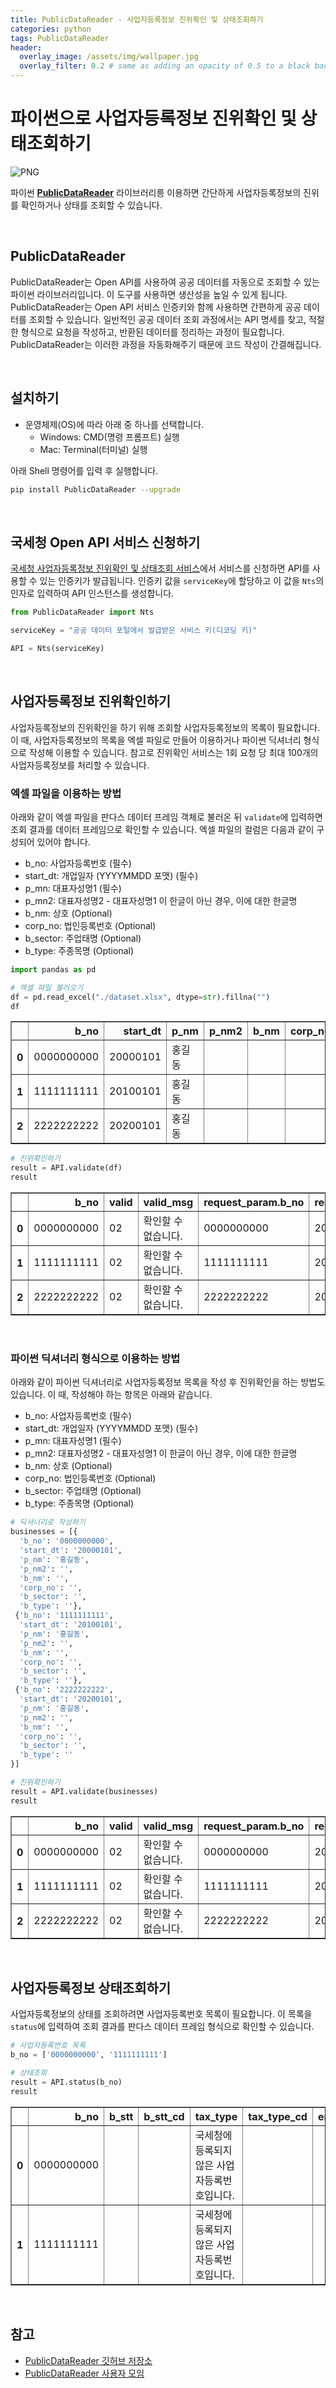 ```yaml
---
title: PublicDataReader - 사업자등록정보 진위확인 및 상태조회하기
categories: python
tags: PublicDataReader
header:
  overlay_image: /assets/img/wallpaper.jpg
  overlay_filter: 0.2 # same as adding an opacity of 0.5 to a black background
---
```


# 파이썬으로 사업자등록정보 진위확인 및 상태조회하기

![PNG](https://github.com/WooilJeong/PublicDataReader/blob/main/assets/img/logo.png?raw=true)

파이썬 [**PublicDataReader**](https://github.com/WooilJeong/PublicDataReader) 라이브러리릉 이용하면 간단하게 사업자등록정보의 진위를 확인하거나 상태를 조회할 수 있습니다. 

<br>

## PublicDataReader

PublicDataReader는 Open API를 사용하여 공공 데이터를 자동으로 조회할 수 있는 파이썬 라이브러리입니다. 이 도구를 사용하면 생산성을 높일 수 있게 됩니다. PublicDataReader는 Open API 서비스 인증키와 함께 사용하면 간편하게 공공 데이터를 조회할 수 있습니다. 일반적인 공공 데이터 조회 과정에서는 API 명세를 찾고, 적절한 형식으로 요청을 작성하고, 반환된 데이터를 정리하는 과정이 필요합니다. PublicDataReader는 이러한 과정을 자동화해주기 때문에 코드 작성이 간결해집니다.

<br>

## 설치하기

- 운영체제(OS)에 따라 아래 중 하나를 선택합니다.
    - Windows: CMD(명령 프롬프트) 실행
    - Mac: Terminal(터미널) 실행

아래 Shell 명령어를 입력 후 실행합니다.

```bash
pip install PublicDataReader --upgrade
```

<br>

## 국세청 Open API 서비스 신청하기

[국세청 사업자등록정보 진위확인 및 상태조회 서비스](https://www.data.go.kr/tcs/dss/selectApiDataDetailView.do?publicDataPk=15081808)에서 서비스를 신청하면 API를 사용할 수 있는 인증키가 발급됩니다. 인증키 값을 `serviceKey`에 할당하고 이 값을 `Nts`의 인자로 입력하여 API 인스턴스를 생성합니다.


```python
from PublicDataReader import Nts

serviceKey = "공공 데이터 포털에서 발급받은 서비스 키(디코딩 키)"

API = Nts(serviceKey)
```

<br>

## 사업자등록정보 진위확인하기

사업자등록정보의 진위확인을 하기 위해 조회할 사업자등록정보의 목록이 필요합니다. 이 때, 사업자등록정보의 목록을 엑셀 파일로 만들어 이용하거나 파이썬 딕셔너리 형식으로 작성해 이용할 수 있습니다. 참고로 진위확인 서비스는 1회 요청 당 최대 100개의 사업자등록정보를 처리할 수 있습니다.

### 엑셀 파일을 이용하는 방법

아래와 같이 엑셀 파일을 판다스 데이터 프레임 객체로 불러온 뒤 `validate`에 입력하면 조회 결과를 데이터 프레임으로 확인할 수 있습니다. 엑셀 파일의 컬럼은 다음과 같이 구성되어 있어야 합니다.

- b_no: 사업자등록번호 (필수)
- start_dt: 개업일자 (YYYYMMDD 포맷) (필수)
- p_mn: 대표자성명1 (필수)
- p_mn2: 대표자성명2 - 대표자성명1 이 한글이 아닌 경우, 이에 대한 한글명
- b_nm: 상호 (Optional)
- corp_no: 법인등록번호 (Optional)
- b_sector: 주업태명 (Optional)
- b_type: 주종목명 (Optional)


```python
import pandas as pd

# 엑셀 파일 불러오기
df = pd.read_excel("./dataset.xlsx", dtype=str).fillna("")
df
```




<div>
<style scoped>
    .dataframe tbody tr th:only-of-type {
        vertical-align: middle;
    }

    .dataframe tbody tr th {
        vertical-align: top;
    }

    .dataframe thead th {
        text-align: right;
    }
</style>
<table border="1" class="dataframe">
  <thead>
    <tr style="text-align: right;">
      <th></th>
      <th>b_no</th>
      <th>start_dt</th>
      <th>p_nm</th>
      <th>p_nm2</th>
      <th>b_nm</th>
      <th>corp_no</th>
      <th>b_sector</th>
      <th>b_type</th>
    </tr>
  </thead>
  <tbody>
    <tr>
      <th>0</th>
      <td>0000000000</td>
      <td>20000101</td>
      <td>홍길동</td>
      <td></td>
      <td></td>
      <td></td>
      <td></td>
      <td></td>
    </tr>
    <tr>
      <th>1</th>
      <td>1111111111</td>
      <td>20100101</td>
      <td>홍길동</td>
      <td></td>
      <td></td>
      <td></td>
      <td></td>
      <td></td>
    </tr>
    <tr>
      <th>2</th>
      <td>2222222222</td>
      <td>20200101</td>
      <td>홍길동</td>
      <td></td>
      <td></td>
      <td></td>
      <td></td>
      <td></td>
    </tr>
  </tbody>
</table>
</div>




```python
# 진위확인하기
result = API.validate(df)
result
```




<div>
<style scoped>
    .dataframe tbody tr th:only-of-type {
        vertical-align: middle;
    }

    .dataframe tbody tr th {
        vertical-align: top;
    }

    .dataframe thead th {
        text-align: right;
    }
</style>
<table border="1" class="dataframe">
  <thead>
    <tr style="text-align: right;">
      <th></th>
      <th>b_no</th>
      <th>valid</th>
      <th>valid_msg</th>
      <th>request_param.b_no</th>
      <th>request_param.start_dt</th>
      <th>request_param.p_nm</th>
      <th>request_param.p_nm2</th>
      <th>request_param.b_nm</th>
      <th>request_param.corp_no</th>
      <th>request_param.b_type</th>
      <th>request_param.b_sector</th>
    </tr>
  </thead>
  <tbody>
    <tr>
      <th>0</th>
      <td>0000000000</td>
      <td>02</td>
      <td>확인할 수 없습니다.</td>
      <td>0000000000</td>
      <td>20000101</td>
      <td>홍길동</td>
      <td></td>
      <td></td>
      <td></td>
      <td></td>
      <td></td>
    </tr>
    <tr>
      <th>1</th>
      <td>1111111111</td>
      <td>02</td>
      <td>확인할 수 없습니다.</td>
      <td>1111111111</td>
      <td>20100101</td>
      <td>홍길동</td>
      <td></td>
      <td></td>
      <td></td>
      <td></td>
      <td></td>
    </tr>
    <tr>
      <th>2</th>
      <td>2222222222</td>
      <td>02</td>
      <td>확인할 수 없습니다.</td>
      <td>2222222222</td>
      <td>20200101</td>
      <td>홍길동</td>
      <td></td>
      <td></td>
      <td></td>
      <td></td>
      <td></td>
    </tr>
  </tbody>
</table>
</div>



<br>

### 파이썬 딕셔너리 형식으로 이용하는 방법

아래와 같이 파이썬 딕셔너리로 사업자등록정보 목록을 작성 후 진위확인을 하는 방법도 있습니다. 이 때, 작성해야 하는 항목은 아래와 같습니다.

- b_no: 사업자등록번호 (필수)
- start_dt: 개업일자 (YYYYMMDD 포맷) (필수)
- p_mn: 대표자성명1 (필수)
- p_mn2: 대표자성명2 - 대표자성명1 이 한글이 아닌 경우, 이에 대한 한글명
- b_nm: 상호 (Optional)
- corp_no: 법인등록번호 (Optional)
- b_sector: 주업태명 (Optional)
- b_type: 주종목명 (Optional)


```python
# 딕셔너리로 작성하기
businesses = [{
  'b_no': '0000000000',
  'start_dt': '20000101',
  'p_nm': '홍길동',
  'p_nm2': '',
  'b_nm': '',
  'corp_no': '',
  'b_sector': '',
  'b_type': ''},
 {'b_no': '1111111111',
  'start_dt': '20100101',
  'p_nm': '홍길동',
  'p_nm2': '',
  'b_nm': '',
  'corp_no': '',
  'b_sector': '',
  'b_type': ''},
 {'b_no': '2222222222',
  'start_dt': '20200101',
  'p_nm': '홍길동',
  'p_nm2': '',
  'b_nm': '',
  'corp_no': '',
  'b_sector': '',
  'b_type': ''
}]

# 진위확인하기
result = API.validate(businesses)
result
```




<div>
<style scoped>
    .dataframe tbody tr th:only-of-type {
        vertical-align: middle;
    }

    .dataframe tbody tr th {
        vertical-align: top;
    }

    .dataframe thead th {
        text-align: right;
    }
</style>
<table border="1" class="dataframe">
  <thead>
    <tr style="text-align: right;">
      <th></th>
      <th>b_no</th>
      <th>valid</th>
      <th>valid_msg</th>
      <th>request_param.b_no</th>
      <th>request_param.start_dt</th>
      <th>request_param.p_nm</th>
      <th>request_param.p_nm2</th>
      <th>request_param.b_nm</th>
      <th>request_param.corp_no</th>
      <th>request_param.b_type</th>
      <th>request_param.b_sector</th>
    </tr>
  </thead>
  <tbody>
    <tr>
      <th>0</th>
      <td>0000000000</td>
      <td>02</td>
      <td>확인할 수 없습니다.</td>
      <td>0000000000</td>
      <td>20000101</td>
      <td>홍길동</td>
      <td></td>
      <td></td>
      <td></td>
      <td></td>
      <td></td>
    </tr>
    <tr>
      <th>1</th>
      <td>1111111111</td>
      <td>02</td>
      <td>확인할 수 없습니다.</td>
      <td>1111111111</td>
      <td>20100101</td>
      <td>홍길동</td>
      <td></td>
      <td></td>
      <td></td>
      <td></td>
      <td></td>
    </tr>
    <tr>
      <th>2</th>
      <td>2222222222</td>
      <td>02</td>
      <td>확인할 수 없습니다.</td>
      <td>2222222222</td>
      <td>20200101</td>
      <td>홍길동</td>
      <td></td>
      <td></td>
      <td></td>
      <td></td>
      <td></td>
    </tr>
  </tbody>
</table>
</div>



<br>

## 사업자등록정보 상태조회하기

사업자등록정보의 상태를 조회하려면 사업자등록번호 목록이 필요합니다. 이 목록을 `status`에 입력하여 조회 결과를 판다스 데이터 프레임 형식으로 확인할 수 있습니다.


```python
# 사업자등록번호 목록
b_no = ['0000000000', '1111111111']

# 상태조회
result = API.status(b_no)
result
```




<div>
<style scoped>
    .dataframe tbody tr th:only-of-type {
        vertical-align: middle;
    }

    .dataframe tbody tr th {
        vertical-align: top;
    }

    .dataframe thead th {
        text-align: right;
    }
</style>
<table border="1" class="dataframe">
  <thead>
    <tr style="text-align: right;">
      <th></th>
      <th>b_no</th>
      <th>b_stt</th>
      <th>b_stt_cd</th>
      <th>tax_type</th>
      <th>tax_type_cd</th>
      <th>end_dt</th>
      <th>utcc_yn</th>
      <th>tax_type_change_dt</th>
      <th>invoice_apply_dt</th>
    </tr>
  </thead>
  <tbody>
    <tr>
      <th>0</th>
      <td>0000000000</td>
      <td></td>
      <td></td>
      <td>국세청에 등록되지 않은 사업자등록번호입니다.</td>
      <td></td>
      <td></td>
      <td></td>
      <td></td>
      <td></td>
    </tr>
    <tr>
      <th>1</th>
      <td>1111111111</td>
      <td></td>
      <td></td>
      <td>국세청에 등록되지 않은 사업자등록번호입니다.</td>
      <td></td>
      <td></td>
      <td></td>
      <td></td>
      <td></td>
    </tr>
  </tbody>
</table>
</div>



<br>

## 참고

- [PublicDataReader 깃허브 저장소](https://github.com/WooilJeong/PublicDataReader)
- [PublicDataReader 사용자 모임](https://open.kakao.com/o/gbt2Pl2d)